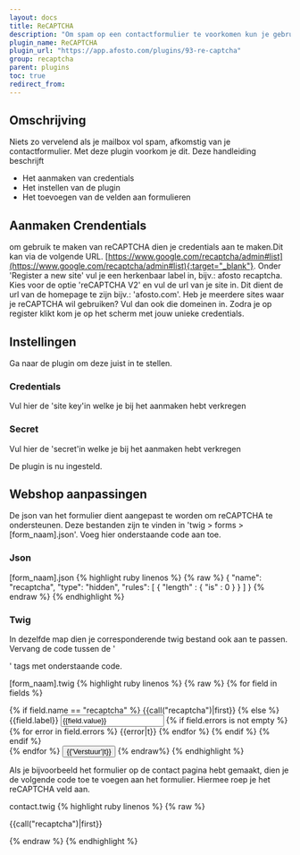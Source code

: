 ```yaml
---
layout: docs
title: ReCAPTCHA
description: "Om spam op een contactformulier te voorkomen kun je gebruik maken van reCAPTCHA."
plugin_name: ReCAPTCHA
plugin_url: "https://app.afosto.com/plugins/93-re-captcha"
group: recaptcha
parent: plugins
toc: true
redirect_from:
---
```


## Omschrijving
Niets zo vervelend als je mailbox vol spam, afkomstig van je contactformulier. Met deze plugin voorkom je dit. Deze handleiding beschrijft
* Het aanmaken van credentials
* Het instellen van de plugin
* Het toevoegen van de velden aan formulieren

## Aanmaken Crendentials
om gebruik te maken van reCAPTCHA dien je credentials aan te maken.Dit kan via de volgende URL. [https://www.google.com/recaptcha/admin#list](https://www.google.com/recaptcha/admin#list){:target="_blank"}.
Onder 'Register a new site' vul je een herkenbaar label in, bijv.: afosto recaptcha.
Kies voor de optie 'reCAPTCHA V2' en vul de url van je site in. Dit dient de url van de homepage te zijn bijv.: 'afosto.com'. Heb je meerdere sites waar je reCAPTCHA wil gebruiken? Vul dan ook die domeinen in.
Zodra je op register klikt kom je op het scherm met jouw unieke credentials.
## Instellingen
Ga naar de plugin om deze juist in te stellen. 
### Credentials
Vul hier de 'site key'in welke je bij het aanmaken hebt verkregen
### Secret
Vul hier de 'secret'in welke je bij het aanmaken hebt verkregen

De plugin is nu ingesteld.

## Webshop aanpassingen

De json van het formulier dient aangepast te worden om reCAPTCHA te ondersteunen. Deze bestanden zijn te vinden in 'twig > forms > [form_naam].json'. Voeg hier onderstaande code aan toe.

### Json
[form_naam].json
{% highlight ruby linenos %}
{% raw %}
        {
            "name": "recaptcha",
            "type": "hidden",
            "rules": [
                    {
                        "length" : {
                            "is" : 0
                        }
                    }
            ]
        }
{% endraw %}
{% endhighlight %}

### Twig
In dezelfde map dien je corresponderende twig bestand ook aan te passen. Vervang de code tussen de '<form>' tags met onderstaande code.

[form_naam].twig
{% highlight ruby linenos %}
{% raw %}
 {% for field in fields %}
     <div class="form-group">
         {% if field.name == "recaptcha" %}
             {{call("recaptcha")|first}}
         {% else %}
             <label for="{{field.name}}-{{loop.index}}">
                 {{field.label}}
             </label>
             <input type="{{field.type}}" value="{{field.value}}" id="{{field.name}}-{{loop.index}}" name="{{field.name}}" class="form-control">
             {% if field.errors is not empty %}
                 {% for error in field.errors %}
                     {{error|t}}
                 {% endfor %}
             {% endif %}
         {% endif %}
     </div>
 {% endfor %}
 <button type="submit" class="btn btn-success">
     {{'Verstuur'|t}}
 </button>
 {% endraw%}
{% endhighlight %}

Als je bijvoorbeeld het formulier op de contact pagina hebt gemaakt, dien je de volgende code toe te voegen aan het formulier. Hiermee roep je het reCAPTCHA veld aan.

contact.twig
{% highlight ruby linenos %}
{% raw %}
	
 {{call("recaptcha")|first}}

{% endraw %}
{% endhighlight %}